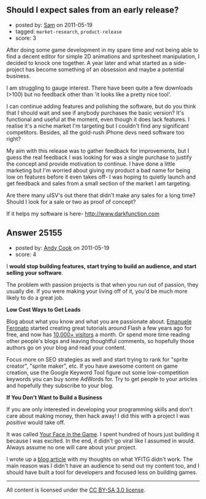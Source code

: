 ## Should I expect sales from an early release?

- posted by: [Sam](https://stackexchange.com/users/-1/10592-sam) on 2011-05-19
- tagged: `market-research`, `product-release`
- score: 3

After doing some game development in my spare time and not being able to find a decent editor for simple 2D animations and spritesheet manipulation, I decided to knock one together. A year later and what started as a side-project has become something of an obsession and maybe a potential business.

I am struggling to gauge interest.  There have been quite a few downloads (>100) but no feedback other than 'it looks like a pretty nice tool'.

I can continue adding features and polishing the software, but do you think that I should wait and see if anybody purchases the basic version? It's functional and useful at the moment, even though it does lack features.  I realise it's a niche market I'm targeting but I couldn't find any significant competitors. Besides, all the gold-rush iPhone devs need software too right?

My aim with this release was to gather feedback for improvements, but I guess the real feedback I was looking for was a single purchase to justify the concept and provide motivation to continue. I have done a little marketing but I'm worried about giving my product a bad name for being low on features before it even takes off- I was hoping to quietly launch and get feedback and sales from a small section of the market I am targeting.

Are there many uISV's out there that didn't make any sales for a long time? Should I look for a sale or two as proof of concept?  

If it helps my software is here- http://www.darkfunction.com 


## Answer 25155

- posted by: [Andy Cook](https://stackexchange.com/users/-1/6493-andy-cook) on 2011-05-19
- score: 4

<p>I <strong>would stop building features, start trying to build an audience, and start selling your software</strong>.</p>

<p>The problem with passion projects is that when you run out of passion, they usually die. If you were making your living off of it, you'd be much more likely to do a great job.</p>

<p><strong>Low Cost Ways to Get Leads</strong></p>

<p>Blog about what you know and what you are passionate about. <a href="http://www.emanueleferonato.com/" rel="nofollow">Emanuele Feronato</a> started creating great tutorials around Flash a few years ago for free, and now has <a href="http://siteanalytics.compete.com/emanueleferonato.com/" rel="nofollow">10,000+ visitors</a> a month. Or spend more time reading other people's blogs and leaving thoughtful comments, so hopefully those authors go on your blog and read your content.</p>

<p>Focus more on SEO strategies as well and start trying to rank for "sprite creator", "sprite maker", etc. If you have awesome content on game creation, use the Google Keyword Tool figure out some low-competition keywords you can buy some AdWords for. Try to get people to your articles and hopefully they subscribe to your blog.</p>

<p><strong>If You Don't Want to Build a Business</strong></p>

<p>If you are only interested in developing your programming skills and don't care about making money, then hack away! I did this with a project I was <em>positive</em> would take off. </p>

<p>It was called <a href="http://www.yourfaceinthegame.com" rel="nofollow">Your Face in the Game</a>. I spent hundred of hours just building it because I was excited. In the end, it didn't go viral like I assumed in would. Always assume no one will care about your project.</p>

<p>I wrote up a <a href="http://www.andrewgcook.com/startup-lessons/why-you-should-research-your-new-startup-idea" rel="nofollow">blog article</a> with my thoughts on what YFITG didn't work. The main reason was I didn't have an audience to send out my content too, and I should have built a tool for developers and focused less on building games.</p>




---

All content is licensed under the [CC BY-SA 3.0 license](https://creativecommons.org/licenses/by-sa/3.0/).
